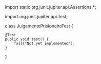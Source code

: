 import static org.junit.jupiter.api.Assertions.*;

import org.junit.jupiter.api.Test;

class JulgamentoPrisioneiroTest {

	@Test
	public void test() {
		fail("Not yet implemented");
	}

}
